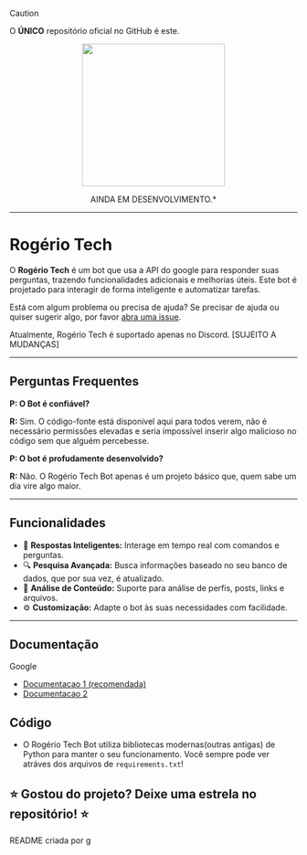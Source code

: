 > [!CAUTION]
> O **ÚNICO** repositório oficial no GitHub é este.

<p align="center">
    <img src="https://i.imgur.com/TKphVxW.png" width="250" height="250">
</p>

<div align="center">

AINDA EM DESENVOLVIMENTO.*

</div>

---

# Rogério Tech

O **Rogério Tech** é um bot que usa a API do google para responder suas perguntas, trazendo funcionalidades adicionais e melhorias úteis. Este bot é projetado para interagir de forma inteligente e automatizar tarefas.

Está com algum problema ou precisa de ajuda? Se precisar de ajuda ou quiser sugerir algo, por favor [abra uma issue](https://github.com/Kameil/Rogerio-Tech-Bot/issues).

Atualmente, Rogério Tech é suportado apenas no Discord. [SUJEITO A MUDANÇAS]

---

## Perguntas Frequentes

**P: O Bot é confiável?**

**R:** Sim. O código-fonte está disponível aqui para todos verem, não é necessário permissões elevadas e seria impossível inserir algo malicioso no código sem que alguém percebesse.

**P: O bot é profudamente desenvolvido?**

**R:** Não. O Rogério Tech Bot apenas é um projeto básico que, quem sabe um dia vire algo maior.

---

## Funcionalidades

- 🤖 **Respostas Inteligentes:** Interage em tempo real com comandos e perguntas.
- 🔍 **Pesquisa Avançada:** Busca informações baseado no seu banco de dados, que por sua vez, é atualizado.
- 📄 **Análise de Conteúdo:** Suporte para análise de perfis, posts, links e arquivos.
- ⚙️ **Customização:** Adapte o bot às suas necessidades com facilidade.

---

## Documentação
Google
- [Documentacao 1 (recomendada)](https://googleapis.github.io/python-genai/ "Documentacao 1 (recomendada)")
- [Documentacao 2](https://ai.google.dev/gemini-api/docs/quickstart?hl=pt-br&lang=python "Documentacao 2")

## Código
- O Rogério Tech Bot utiliza bibliotecas modernas(outras antigas) de Python para manter o seu funcionamento. Você sempre pode ver atráves dos arquivos de `requirements.txt`!

**⭐ Gostou do projeto? Deixe uma estrela no repositório! ⭐**
---
README criada por [g](https://github.com/repudiar)
